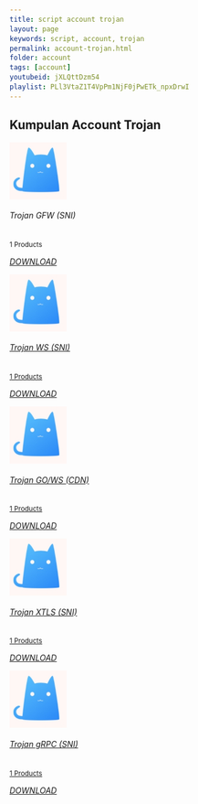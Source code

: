 ```yaml
---
title: script account trojan
layout: page
keywords: script, account, trojan
permalink: account-trojan.html
folder: account
tags: [account]
youtubeid: jXLQttDzm54
playlist: PLl3VtaZ1T4VpPm1NjF0jPwETk_npxDrwI
---
```

<div class="row">
    <!-- Categories Start -->
    <div class="container-fluid pt-5">
        <h2 class="section-title position-relative text-uppercase mx-xl-5 mb-4"><span class="bg-secondary pr-3">Kumpulan Account Trojan</span></h2>
        <div class="row px-xl-5 pb-3">
            <div class="col-lg-3 col-md-4 col-sm-6 pb-1">
                <a class="text-decoration-none" href="https://github.com/mwnsofficial/trojan-gfw/archive/refs/heads/main.zip">
                    <div class="cat-item d-flex align-items-center mb-4">
                        <div class="overflow-hidden" style="width: 100px; height: 100px;">
                            <img class="img-fluid" src="img/cat.jpg" alt=""></a>
                        </div>
                        <div class="flex-fill pl-3">
                            <h6>Trojan GFW (SNI)</h6>
                            <small class="text-body">1 Products</small>
                            <p><a href="https://github.com/mwnsofficial/trojan-gfw/archive/refs/heads/main.zip"><i>DOWNLOAD</i></a></p>
                        </div>
                    </div>
                </a>
            </div>
            <div class="col-lg-3 col-md-4 col-sm-6 pb-1">
                <a class="text-decoration-none" href="https://github.com/mwnsofficial/trojanws/archive/refs/heads/main.zip">
                    <div class="cat-item img-zoom d-flex align-items-center mb-4">
                        <div class="overflow-hidden" style="width: 100px; height: 100px;">
                            <img class="img-fluid" src="img/cat.jpg" alt="">
                        </div>
                        <div class="flex-fill pl-3">
                            <h6>Trojan WS (SNI)</h6>
                            <small class="text-body">1 Products</small>
                            <p><a href="https://github.com/mwnsofficial/trojanws/archive/refs/heads/main.zip"><i>DOWNLOAD</i></a></p>
                        </div>
                    </div>
                </a>
            </div>
            <div class="col-lg-3 col-md-4 col-sm-6 pb-1">
                <a class="text-decoration-none" href="https://github.com/mwnsofficial/trojan-go/archive/refs/heads/main.zip">
                    <div class="cat-item img-zoom d-flex align-items-center mb-4">
                        <div class="overflow-hidden" style="width: 100px; height: 100px;">
                            <img class="img-fluid" src="img/cat.jpg" alt="">
                        </div>
                        <div class="flex-fill pl-3">
                            <h6>Trojan GO/WS (CDN)</h6>
                            <small class="text-body">1 Products</small>
                            <p><a href="https://github.com/mwnsofficial/trojan-go/archive/refs/heads/main.zip"><i>DOWNLOAD</i></a></p>
                        </div>
                    </div>
                </a>
            </div>
            <div class="col-lg-3 col-md-4 col-sm-6 pb-1">
                <a class="text-decoration-none" href="https://github.com/mwnsofficial/trojan-xtls/archive/refs/heads/main.zip">
                    <div class="cat-item img-zoom d-flex align-items-center mb-4">
                        <div class="overflow-hidden" style="width: 100px; height: 100px;">
                            <img class="img-fluid" src="img/cat.jpg" alt="">
                        </div>
                        <div class="flex-fill pl-3">
                            <h6>Trojan XTLS (SNI)</h6>
                            <small class="text-body">1 Products</small>
                            <p><a href="https://github.com/mwnsofficial/trojan-xtls/archive/refs/heads/main.zip"><i>DOWNLOAD</i></a></p>
                        </div>
                    </div>
                </a>
            </div>
            <div class="col-lg-3 col-md-4 col-sm-6 pb-1">
                <a class="text-decoration-none" href="https://github.com/mwnsofficial/trojan-grpc/archive/refs/heads/main.zip">
                    <div class="cat-item img-zoom d-flex align-items-center mb-4">
                        <div class="overflow-hidden" style="width: 100px; height: 100px;">
                            <img class="img-fluid" src="img/cat.jpg" alt="">
                        </div>
                        <div class="flex-fill pl-3">
                            <h6>Trojan gRPC (SNI)</h6>
                            <small class="text-body">1 Products</small>
                            <p><a href="https://github.com/mwnsofficial/trojan-grpc/archive/refs/heads/main.zip"><i>DOWNLOAD</i></a></p>
                        </div>
                    </div>
                </a>
            </div>
        </div>
    </div>
    <!-- Categories End -->
</div>
